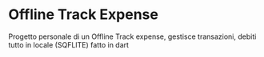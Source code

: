 # Offline Track Expense

Progetto personale di un Offline Track expense, gestisce transazioni, debiti tutto in locale (SQFLITE) fatto in dart


